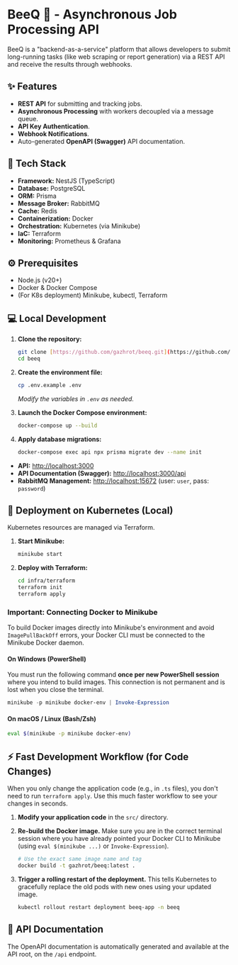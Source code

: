# BeeQ 🐝 - Asynchronous Job Processing API

BeeQ is a "backend-as-a-service" platform that allows developers to submit long-running tasks (like web scraping or report generation) via a REST API and receive the results through webhooks.

## ✨ Features

- **REST API** for submitting and tracking jobs.
- **Asynchronous Processing** with workers decoupled via a message queue.
- **API Key Authentication**.
- **Webhook Notifications**.
- Auto-generated **OpenAPI (Swagger)** API documentation.

## 🚀 Tech Stack

- **Framework:** NestJS (TypeScript)
- **Database:** PostgreSQL
- **ORM:** Prisma
- **Message Broker:** RabbitMQ
- **Cache:** Redis
- **Containerization:** Docker
- **Orchestration:** Kubernetes (via Minikube)
- **IaC:** Terraform
- **Monitoring:** Prometheus & Grafana

## ⚙️ Prerequisites

- Node.js (v20+)
- Docker & Docker Compose
- (For K8s deployment) Minikube, kubectl, Terraform

## 💻 Local Development

1.  **Clone the repository:**

    ```bash
    git clone [https://github.com/gazhrot/beeq.git](https://github.com/gazhrot/beeq.git)
    cd beeq
    ```

2.  **Create the environment file:**

    ```bash
    cp .env.example .env
    ```

    _Modify the variables in `.env` as needed._

3.  **Launch the Docker Compose environment:**

    ```bash
    docker-compose up --build
    ```

4.  **Apply database migrations:**
    ```bash
    docker-compose exec api npx prisma migrate dev --name init
    ```

- **API:** [http://localhost:3000](http://localhost:3000)
- **API Documentation (Swagger):** [http://localhost:3000/api](http://localhost:3000/api)
- **RabbitMQ Management:** [http://localhost:15672](http://localhost:15672) (user: `user`, pass: `password`)

## 🚢 Deployment on Kubernetes (Local)

Kubernetes resources are managed via Terraform.

1.  **Start Minikube:**

    ```bash
    minikube start
    ```

2.  **Deploy with Terraform:**
    ```bash
    cd infra/terraform
    terraform init
    terraform apply
    ```

### Important: Connecting Docker to Minikube

To build Docker images directly into Minikube's environment and avoid `ImagePullBackOff` errors, your Docker CLI must be connected to the Minikube Docker daemon.

#### On Windows (PowerShell)

You must run the following command **once per new PowerShell session** where you intend to build images. This connection is not permanent and is lost when you close the terminal.

```powershell
minikube -p minikube docker-env | Invoke-Expression
```

#### On macOS / Linux (Bash/Zsh)

```bash
eval $(minikube -p minikube docker-env)
```

## ⚡ Fast Development Workflow (for Code Changes)

When you only change the application code (e.g., in `.ts` files), you don't need to run `terraform apply`. Use this much faster workflow to see your changes in seconds.

1.  **Modify your application code** in the `src/` directory.

2.  **Re-build the Docker image.** Make sure you are in the correct terminal session where you have already pointed your Docker CLI to Minikube (using `eval $(minikube ...)` or `Invoke-Expression`).

    ```bash
    # Use the exact same image name and tag
    docker build -t gazhrot/beeq:latest .
    ```

3.  **Trigger a rolling restart of the deployment.** This tells Kubernetes to gracefully replace the old pods with new ones using your updated image.

    ```bash
    kubectl rollout restart deployment beeq-app -n beeq
    ```

## 📄 API Documentation

The OpenAPI documentation is automatically generated and available at the API root, on the `/api` endpoint.
